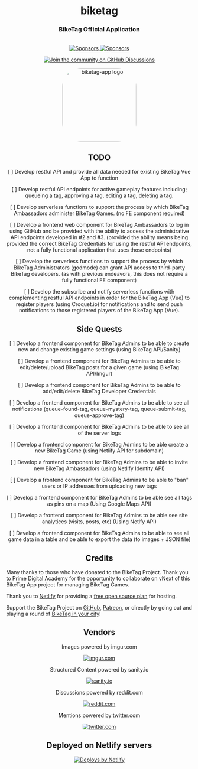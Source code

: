 <h1 align="center" style="border-bottom: none;">biketag</h1>
<h3 align="center">BikeTag Official Application</h3>
<p align="center">
  <br>
  <a href="https://github.com/sponsors/KenEucker">
    <img alt="Sponsors" src="https://img.shields.io/github/sponsors/keneucker">
  </a>
  <a href="https://gitter.im/biketagorg/community">
    <img alt="Sponsors" src="https://badges.gitter.im/gitterHQ/gitter.png">
  </a>
</p>
<p align="center">
  <a href="https://github.com/keneucker/biketag-app/discussions">
    <img alt="Join the community on GitHub Discussions" src="https://img.shields.io/badge/Join%20the%20community-on%20GitHub%20Discussions-blue">
  </a>
</p>

<div align="center">
<img alt="biketag-app logo" src="https://raw.githubusercontent.com/keneucker/biketag-website/production/public/img/Tag-Logo-Stacked-V2-medium.png" height="auto" width="200" style="border-radius:25%;">
</div>

<div align="center">

## TODO

[ ] Develop restful API and provide all data needed for existing BikeTag Vue App to function

[ ] Develop restful API endpoints for active gameplay features including; queueing a tag, approving a tag, editing a tag, deleting a tag.

[ ] Develop serverless functions to support the process by which BikeTag Ambassadors administer BikeTag Games. (no FE component required)

[ ] Develop a frontend web component for BikeTag Ambassadors to log in using GitHub and be provided with the ability to access the administrative API endpoints developed in #2 and #3. (provided the ability means being provided the correct BikeTag Credentials for using the restful API endpoints, not a fully functional application that uses those endpoints)

[ ] Develop the serverless functions to support the process by which BikeTag Administrators (godmode) can grant API access to third-party BikeTag developers. (as with previous endeavors, this does not require a fully functional FE component)

[ ] Develop the subscribe and notify serverless functions with complementing restful API endpoints in order for the BikeTag App (Vue) to register players (using Croquet.io) for notifications and to send push notifications to those registered players of the BikeTag App (Vue).

## Side Quests

  [ ] Develop a frontend component for BikeTag Admins to be able to create new and change existing game settings (using BikeTag API/Sanity)
  
  [ ] Develop a frontend component for BikeTag Admins to be able to edit/delete/upload BikeTag posts for a given game (using BikeTag API/Imgur)
  
  [ ] Develop a frontend component for BikeTag Admins to be able to add/edit/delete BikeTag Developer Credentials
  
  [ ] Develop a frontend component for BikeTag Admins to be able to see all notifications (queue-found-tag, queue-mystery-tag, queue-submit-tag, queue-approve-tag)
  
  [ ] Develop a frontend component for BikeTag Admins to be able to see all of the server logs
  
  [ ] Develop a frontend component for BikeTag Admins to be able create a new BikeTag Game (using Netlify API for subdomain)
  
  [ ] Develop a frontend component for BikeTag Admins to be able to invite new BikeTag Ambassadors (using Netlify Identity API)
  
  [ ] Develop a frontend component for BikeTag Admins to be able to "ban" users or IP addresses from uploading new tags
  
  [ ] Develop a frontend component for BikeTag Admins to be able see all tags as pins on a map (Using Google Maps API)
  
  [ ] Develop a frontend component for BikeTag Admins to be able see site analytices (visits, posts, etc) (Using Netlfy API)
  
  [ ] Develop a frontend component for BikeTag Admins to be able to see all game data in a table and be able to export the data (to images + JSON file]

</div>


<div align="center">

## Credits

</div>

Many thanks to those who have donated to the BikeTag Project. Thank you to Prime Digital Academy for the opportunity to collaborate on vNext of this BikeTag App project for managing BikeTag Games.

Thank you to [Netlify][netlify] for providing a [free open source plan][netlify-opensource] for hosting.

Support the BikeTag Project on [GitHub][github], [Patreon][patreon], or directly by going out and playing a round of [BikeTag in your city](https://client.org)!

[twitter]: https://developer.twitter.com/en/docs/twitter-api
[github]: https://github.com/sponsors/KenEucker
[patreon]: https://patreon.com/BikeTag
[node-imgur]: https://github.com/kaimallea/node-imgur
[sanity]: https://www.sanity.io/docs/api-versioning
[imgur]: https://www.npmjs.com/package/imgur/v/next
[reddit]: https://www.npmjs.com/package/snoowrap
[biketag]: https://biketag.org
[netlify]: https://www.netlify.com
[netlify-opensource]: https://www.netlify.com/legal/open-source-policy


<div align="center">

  ## Vendors

  Images powered by imgur.com

  [![imgur.com][imgur-image]](https://apidocs.imgur.com/)

  Structured Content powered by sanity.io

  [![sanity.io][sanity-image]](https://www.sanity.io/docs/http-api)

  Discussions powered by reddit.com

  [![reddit.com][reddit-image]](https://www.reddit.com/dev/api/)

  Mentions powered by twitter.com

  [![twitter.com][twitter-image]](https://developer.twitter.com/en/docs)

  ## Deployed on Netlify servers

  <a href="https://www.netlify.com">
    <img src="https://www.netlify.com/img/global/badges/netlify-color-accent.svg" alt="Deploys by Netlify" />
  </a>

  [biketag-logo]: https://raw.githubusercontent.com/keneucker/biketag-website/production/public/img/biketag-app-logo.jpg
  [imgur-image]: https://raw.githubusercontent.com/keneucker/biketag-website/production/public/img/imgur-logo.png
  [sanity-image]: https://raw.githubusercontent.com/keneucker/biketag-website/production/public/img/sanity-logo.png
  [reddit-image]: https://raw.githubusercontent.com/keneucker/biketag-website/production/public/img/reddit-logo.png
  [twitter-image]: https://raw.githubusercontent.com/keneucker/biketag-website/production/public/img/twitter-logo.png
</div>
